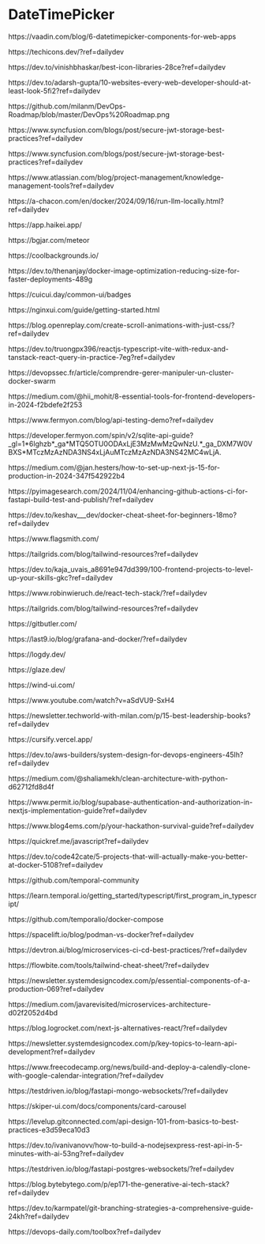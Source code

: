 # DateTimePicker
<p>https://vaadin.com/blog/6-datetimepicker-components-for-web-apps</p>
<p>https://techicons.dev/?ref=dailydev</p>
<p>https://dev.to/vinishbhaskar/best-icon-libraries-28ce?ref=dailydev</p>
<p>https://dev.to/adarsh-gupta/10-websites-every-web-developer-should-at-least-look-5fi2?ref=dailydev</p>
<p>https://github.com/milanm/DevOps-Roadmap/blob/master/DevOps%20Roadmap.png</p>
<p>https://www.syncfusion.com/blogs/post/secure-jwt-storage-best-practices?ref=dailydev</p>
<p>https://www.syncfusion.com/blogs/post/secure-jwt-storage-best-practices?ref=dailydev</p>
<p>https://www.atlassian.com/blog/project-management/knowledge-management-tools?ref=dailydev</p>
<p>https://a-chacon.com/en/docker/2024/09/16/run-llm-locally.html?ref=dailydev</p>
<p>https://app.haikei.app/</p>
<p>https://bgjar.com/meteor</p>
<p>https://coolbackgrounds.io/</p>
<p>https://dev.to/thenanjay/docker-image-optimization-reducing-size-for-faster-deployments-489g</p>
<p>https://cuicui.day/common-ui/badges</p>
<p>https://nginxui.com/guide/getting-started.html</p>
<p>https://blog.openreplay.com/create-scroll-animations-with-just-css/?ref=dailydev</p>
<p>https://dev.to/truongpx396/reactjs-typescript-vite-with-redux-and-tanstack-react-query-in-practice-7eg?ref=dailydev</p>
<p>https://devopssec.fr/article/comprendre-gerer-manipuler-un-cluster-docker-swarm</p>
<p>https://medium.com/@hii_mohit/8-essential-tools-for-frontend-developers-in-2024-f2bdefe2f253</p>
<p>https://www.fermyon.com/blog/api-testing-demo?ref=dailydev</p>
<p>https://developer.fermyon.com/spin/v2/sqlite-api-guide?_gl=1*6lghzb*_ga*MTQ5OTU0ODAxLjE3MzMwMzQwNzU.*_ga_DXM7W0VBXS*MTczMzAzNDA3NS4xLjAuMTczMzAzNDA3NS42MC4wLjA.</p>
<p>https://medium.com/@jan.hesters/how-to-set-up-next-js-15-for-production-in-2024-347f542922b4</p>
<p>https://pyimagesearch.com/2024/11/04/enhancing-github-actions-ci-for-fastapi-build-test-and-publish/?ref=dailydev</p>
<p>https://dev.to/keshav___dev/docker-cheat-sheet-for-beginners-18mo?ref=dailydev</p>
<p>https://www.flagsmith.com/</p>
<p>https://tailgrids.com/blog/tailwind-resources?ref=dailydev</p>
<p>https://dev.to/kaja_uvais_a8691e947dd399/100-frontend-projects-to-level-up-your-skills-gkc?ref=dailydev</p>
<p>https://www.robinwieruch.de/react-tech-stack/?ref=dailydev</p>https://tailgrids.com/blog/tailwind-resources?ref=dailydev</p>
<p>https://gitbutler.com/</p>
<p>https://last9.io/blog/grafana-and-docker/?ref=dailydev</p>
<p>https://logdy.dev/</p>
<p>https://glaze.dev/</p>
<p>https://wind-ui.com/</p>
<p>https://www.youtube.com/watch?v=aSdVU9-SxH4</p>
<p>https://newsletter.techworld-with-milan.com/p/15-best-leadership-books?ref=dailydev</p>
<p>https://cursify.vercel.app/</p>
<p>https://dev.to/aws-builders/system-design-for-devops-engineers-45lh?ref=dailydev</p>
<p>https://medium.com/@shaliamekh/clean-architecture-with-python-d62712fd8d4f</p>
<p>https://www.permit.io/blog/supabase-authentication-and-authorization-in-nextjs-implementation-guide?ref=dailydev</p>
<p>https://www.blog4ems.com/p/your-hackathon-survival-guide?ref=dailydev</p>
<p>https://quickref.me/javascript?ref=dailydev</p>
<p>https://dev.to/code42cate/5-projects-that-will-actually-make-you-better-at-docker-5108?ref=dailydev</p>
<p>https://github.com/temporal-community</p>
<p>https://learn.temporal.io/getting_started/typescript/first_program_in_typescript/</p>
<p>https://github.com/temporalio/docker-compose</p>
<p>https://spacelift.io/blog/podman-vs-docker?ref=dailydev</p>
<p>https://devtron.ai/blog/microservices-ci-cd-best-practices/?ref=dailydev</p>
<p>https://flowbite.com/tools/tailwind-cheat-sheet/?ref=dailydev</p>
<p>https://newsletter.systemdesigncodex.com/p/essential-components-of-a-production-069?ref=dailydev</p>
<p>https://medium.com/javarevisited/microservices-architecture-d02f2052d4bd</p>
<p>https://blog.logrocket.com/next-js-alternatives-react/?ref=dailydev</p>
<p>https://newsletter.systemdesigncodex.com/p/key-topics-to-learn-api-development?ref=dailydev</p>
<p>https://www.freecodecamp.org/news/build-and-deploy-a-calendly-clone-with-google-calendar-integration/?ref=dailydev</p>
<p>https://testdriven.io/blog/fastapi-mongo-websockets/?ref=dailydev</p>
<p>https://skiper-ui.com/docs/components/card-carousel</p>
<p>https://levelup.gitconnected.com/api-design-101-from-basics-to-best-practices-e3d59eca10d3</p>
<p>https://dev.to/ivanivanovv/how-to-build-a-nodejsexpress-rest-api-in-5-minutes-with-ai-53ng?ref=dailydev</p>
<p>https://testdriven.io/blog/fastapi-postgres-websockets/?ref=dailydev</p>
<p>https://blog.bytebytego.com/p/ep171-the-generative-ai-tech-stack?ref=dailydev</p>
<p>https://dev.to/karmpatel/git-branching-strategies-a-comprehensive-guide-24kh?ref=dailydev</p>
<p>https://devops-daily.com/toolbox?ref=dailydev</p>


























